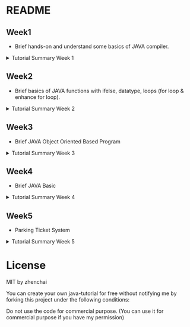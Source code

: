 # README

## Week1
- Brief hands-on and understand some basics of JAVA compiler.
<details>
	<summary>Tutorial Summary Week 1</summary>

	1. Sample output from system
	2. BirthYear program
	3. Sample DialogProgram
	4. BMI Calculator - Homework

</details>

## Week2
- Brief basics of JAVA functions with ifelse, datatype, loops (for loop & enhance for loop).
<details>
	<summary>Tutorial Summary Week 2</summary>

	1. Feet Meter to Converter
	2. Fahrenheit Degree to Celsius Converter
	3. Calculate Volumn of Cylinder
	4. Numbers Calculations Tutorial
	5. Uppercase to lowercase Converter
	6. Receive ASCII code convert to character
	7. Get Days by sending month
	8. Auto generate grade base on marks
	9. Sum up all value in array which use for-each construct (enhanced for)
	10. Calculate fees for the by increase 5% every year
	11. Do-while construct, "Yes" to continue, "No" to terminate
	12. Calculate investment amount

</details>

## Week3
- Brief JAVA Object Oriented Based Program
<details>
	<summary>Tutorial Summary Week 3</summary>

	1. Account Model Object Based Program
	2. Rectangle Model Object Based Program
	3. Fan Model Object Based Program
	4. Use GregorianCalendar Object Based Program
	5. Time Model Object Based Program 1
	6. Time Model Object Based Program 2

</details>

## Week4
- Brief JAVA Basic
<details>
	<summary>Tutorial Summary Week 4</summary>

	1. Understand Java Basic operation

</details>

## Week5
- Parking Ticket System
<details>
	<summary>Tutorial Summary Week 5</summary>

	1. Initial Setup of Parking Ticket System
	2. JFrame, JOption, JDialog

</details>

# License

MIT by zhenchai

You can create your own java-tutorial for free without notifying me by forking this project under the following conditions:

Do not use the code for commercial purpose. (You can use it for commercial purpose if you have my permission)